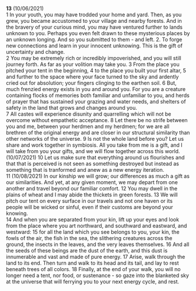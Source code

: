 **13** (10/06/2021)  
1 In your youth, you may have trodded your home and yard. Then, as you grew, you became accustomed to your village and nearby forests. And in the bravery of your curious mind, you may have ventured further to lands unknown to you. Perhaps you even felt drawn to these mysterious places by an unknown longing. And so you submitted to them - and left. 2. To forge new connections and learn in your innocent unknowing. This is the gift of uncertainty and change.  
2 You may be extremely rich or incredibly impoverished, and you will still journey forth. As far as your volition may take you. 3 From the place you pitched your tent in the beginning, 4 to the place you built your first altar, 5 and further to the space where your face turned to the sky and ardently cried out for absolution; your fingers clinging to the earthen soil. 6 But, much frenzied energy exists in you and around you. For you are a creature containing flocks of memories both familiar and unfamiliar to you, and herds of prayer that has sustained your grazing and water needs, and shelters of safety in the land that grows and changes around you.  
7 All castes will experience disunity and quarrelling which will not be overcome without empathetic acceptance. 8 Let there be no strife between you and me, between your herdmen and my herdmen; for we are all brethren of the original energy and are closer in our structural similarity than other networks of the universe. 9 Is not the whole land before you? Let us share and work together in symbiosis. All you take from me is a gift, and I will take from you your gifts, and we will flow together across this world. (10/07/2021) 10 Let us make sure that everything around us flourishes and that that is perceived is not seen as something destroyed but instead as something that is tranformed and anew as a new energy iteration.  
11 (10/08/2021) In our kinship we will grow; our differences as much a gift as our similarities. And yet, at any given moment, we may depart from one another and travel beyond our familiar comfort. 12 You may dwell in the plains of wheat and I may abide the thickets in green forests. 13 We will pitch our tent on every surface in our travels and not one haven or its people will be wicked or sinful, even if their customs are beyond your knowing.  
14 And when you are separated from your kin, lift up your eyes and look from the place where you art northward, and southward and eastward, and westward: 15 for all the land which you see belongs to you, your kin, the fowls of the air, the fish in the sea, the slithering creatures across the ground, the insects in the leaves, and the very leaves themselves. 16 And all the seeds of these beings are the dust of the earth, and this dust is innumerable and vast and made of pure energy. 17 Arise, walk through the land to its end. Then turn and walk to its head and its tail, and lay to rest beneath trees of all colors. 18 Finally, at the end of your walk, you will no longer need a tent, nor food, or sustenance - so gaze into the blanketed sky at the universe that will ferrying you to your next energy cycle, and rest. 
